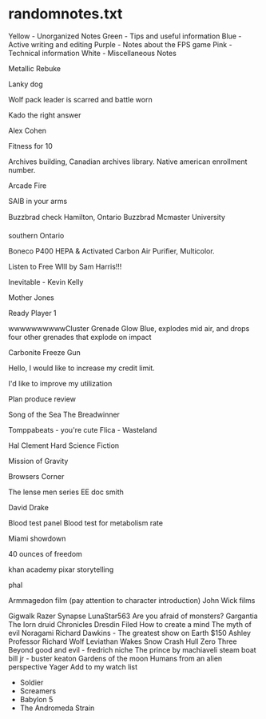 
# randomnotes.txt
Yellow - Unorganized Notes
Green - Tips and useful information
Blue - Active writing and editing
Purple - Notes about the FPS game
Pink - Technical information
White - Miscellaneous Notes

Metallic Rebuke

Lanky dog

Wolf pack leader is scarred and battle worn

Kado the right answer

Alex Cohen

Fitness for 10

Archives building, Canadian archives library. Native american enrollment number.

Arcade Fire

SAIB in your arms

Buzzbrad check Hamilton, Ontario
Buzzbrad Mcmaster University

southern Ontario

Boneco P400 HEPA & Activated Carbon Air Purifier, Multicolor.

Listen to Free WIll by Sam Harris!!!

Inevitable - Kevin Kelly

Mother Jones

Ready Player 1

wwwwwwwwwwCluster Grenade Glow Blue, explodes mid air, and drops four other grenades that explode on impact

Carbonite Freeze Gun

Hello, I would like to increase my credit limit.

I'd like to improve my utilization

Plan produce review

Song of the Sea
The Breadwinner

Tomppabeats - you're cute
Flica - Wasteland

Hal Clement Hard Science Fiction

Mission of Gravity

Browsers Corner

The lense men series EE doc smith

David Drake

Blood test panel
Blood test for metabolism rate

Miami showdown

40 ounces of freedom

khan academy pixar storytelling

phal

Armmagedon film (pay attention to character introduction)
John Wick films

Gigwalk
Razer Synapse
LunaStar563
Are you afraid of monsters?
Gargantia
The Iorn druid Chronicles
Dresdin Filed
How to create a mind
The myth of evil
Noragami
Richard Dawkins - The greatest show on Earth
$150 Ashley
Professor Richard Wolf
Leviathan Wakes
Snow Crash
Hull Zero Three
Beyond good and evil - fredrich niche
The prince by machiaveli
steam boat bill jr - buster keaton
Gardens of the moon
Humans from an alien perspective
Yager
Add to my watch list
- Soldier
- Screamers
- Babylon 5
- The Andromeda Strain
